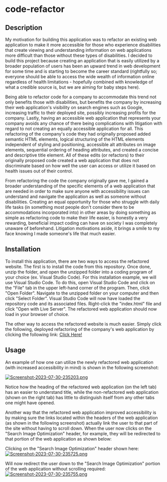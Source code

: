 # code-refactor

## Description
My motivation for building this application was to refactor an existing web application to make it more accessible for those who experience disabilities that create viewing and understanding information on web applications more difficult than those without these types of disabilities. I decided to build this project because creating an application that is easily utilized by a broader population of users has been an upward trend in web development for some time and is starting to become the career standard (rightfully so; everyone should be able to access the wide wealth of information online regardless of health limitations - hopefully combined with knowledge of what a credible source is, but we are aiming for baby steps here).

Being able to refactor code for a company to accommodate this trend not only benefits those with disabilities, but benefits the company by increasing their web application's visibility on search engines such as Google, increasing traffic to their deployed site, possibly increasing profits for the company. Lastly, having an accessible web application that represents your company avoids any chance of there being complications with litigation with regard to not creating an equally accessible application for all. This refactoring of the company's code they had originally proposed added semantic HTML elements, logical structuring of the HTML elements independent of styling and positioning, accessible alt attributes on image elements, sequential ordering of heading attributes, and created a concise and descriptive title element. All of these edits (or refactors) to their originally proposed code created a web application that does not discriminate based on how well the user can access or utilize it based on health issues out of their control.

From refactoring the code the company originally gave me, I gained a broader understanding of the specific elements of a web application that are needed in order to make sure anyone with accessibility issues can understand and navigate the application as well as someone without disabilities. Creating an equal opportunity for those who struggle with daily life tasks (in something most people don't consider there to be accommodations incorporated into) in other areas by doing something as simple as refactoring code to make their life easier, is honestly a very rewarding, beneficial impact coding can have on society I was completely unaware of beforehand. Litigation motivations aside, it brings a smile to my face knowing I made someone's life that much easier.

## Installation

To install this application, there are two ways to access the refactored website. The first is to install the code from this repository. Once done, unzip the folder, and open the unzipped folder into a coding program of your choice (ex. Visual Studio Code). For this installation example, we will use Visual Studio Code. To do this, open Visual Studio Code and click on the "File" tab in the upper left-hand corner of the program. Then, click "Open Folder". Navigate to the unzipped folder on your computer and then click "Select Folder". Visual Studio Code will now have loaded the repository code and its associated files. Right-click the "index.html" file and click "Open with Live Server". The refactored web application should now load in your browser of choice.

The other way to access the refactored website is much easier. Simply click the following, deployed refactoring of the company's web application by clicking the following link: [Click Here!](u0914295.github.io/code-refactor/)

## Usage
An example of how one can utilize the newly refactored web application (with increased accessibility in mind) is shown in the following screenshot:

[![Screenshot-2023-07-30-235203.png](https://i.postimg.cc/59Cftyy8/Screenshot-2023-07-30-235203.png)](https://postimg.cc/hhckyS9G)

Notice how the heading of the refactored web application (on the left tab) has an easier to understand title, while the non-refactored web application (shown on the right tab) has little to distinguish itself from any other tabs one might have opened.

Another way that the refactored web application improved accessibility is by making sure the links located within the headers of the web application (as shown in the following screenshot) actually link the user to that part of the site without having to scroll down. When the user now clicks on the "Search Image Optimization" header, for example, they will be redirected to that portion of the web application as shown below:

Clicking on the "Search Image Optimization" header shown here: [![Screenshot-2023-07-30-235725.png](https://i.postimg.cc/Vsd3Z72Y/Screenshot-2023-07-30-235725.png)](https://postimg.cc/kDP1BynZ)

Will now redirect the user down to the "Search Image Optimization" portion of the web application without scrolling required: [![Screenshot-2023-07-30-235755.png](https://i.postimg.cc/vTYDMJnS/Screenshot-2023-07-30-235755.png)](https://postimg.cc/BLzJBwMx)


